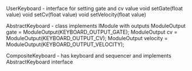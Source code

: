 

UserKeyboard - interface for setting gate and cv value
void setGate(float value)
void setCv(float value)
void setVelocity(float value)

AbstractKeyboard - class implements IModule with outputs
    ModuleOutput gate = ModuleOutput(KEYBOARD_OUTPUT_GATE);
    ModuleOutput cv = ModuleOutput(KEYBOARD_OUTPUT_CV);
    ModuleOutput velocity = ModuleOutput(KEYBOARD_OUTPUT_VELOCITY);

CompositeKeyboard - has keyboard and sequencer and implements AbstractKeyboard interface


